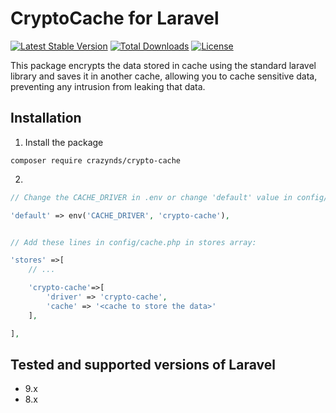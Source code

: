 # CryptoCache for Laravel

[![Latest Stable Version](http://poser.pugx.org/crazynds/crypto-cache/v)](https://packagist.org/packages/crazynds/crypto-cache)
[![Total Downloads](http://poser.pugx.org/crazynds/crypto-cache/downloads)](https://packagist.org/packages/crazynds/crypto-cache)
[![License](http://poser.pugx.org/crazynds/crypto-cache/license)](https://packagist.org/packages/crazynds/crypto-cache)

This package encrypts the data stored in cache using the standard laravel library and saves it in another cache, allowing you to cache sensitive data, preventing any intrusion from leaking that data.

## Installation

1.  Install the package

```shell
composer require crazynds/crypto-cache
```

2. 

``` php
// Change the CACHE_DRIVER in .env or change 'default' value in config/cache.php to 'crypto-cache'

'default' => env('CACHE_DRIVER', 'crypto-cache'),


// Add these lines in config/cache.php in stores array:

'stores' =>[
    // ...

    'crypto-cache'=>[
        'driver' => 'crypto-cache',
        'cache' => '<cache to store the data>'
    ],

],
```

## Tested and supported versions of Laravel

-   9.x
-   8.x




